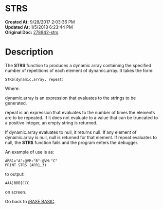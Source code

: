 # STRS

**Created At:** 9/28/2017 2:03:36 PM  
**Updated At:** 1/5/2018 6:23:44 PM  
**Original Doc:** [278842-strs](https://docs.jbase.com/36868-jbase-basic/278842-strs)  


# Description

The **STRS** function to produces a dynamic array containing the specified number of repetitions of each element of dynamic.array. It takes the form:

```
STRS(dynamic.array, repeat)
```

Where:

dynamic.array is an expression that evaluates to the strings to be generated.

repeat is an expression that evaluates to the number of times the elements are to be repeated. If it does not evaluate to a value that can be truncated to a positive integer, an empty string is returned.

If dynamic.array evaluates to null, it returns null. If any element of dynamic.array is null, null is returned for that element. If repeat evaluates to null, the **STRS** function fails and the program enters the debugger.

An example of use is as:

```
ARR1="A":@VM:"B":@VM:"C"
PRINT STRS (ARR1,3)
```

to output:

```
AAA]BBB]CCC
```

on screen.



Go back to [jBASE BASIC](263498-jbase-basic).


